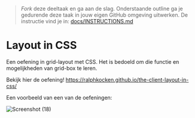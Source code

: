 > _Fork_ deze deeltaak en ga aan de slag. Onderstaande outline ga je gedurende deze taak in jouw eigen GitHub omgeving uitwerken. 
De instructie vind je in: [docs/INSTRUCTIONS.md](docs/INSTRUCTIONS.md)

# Layout in CSS

Een oefening in grid-layout met CSS. Het is bedoeld om die functie en mogelijkheden van grid-box te leren. 

Bekijk hier de oefening!
https://ralphkocken.github.io/the-client-layout-in-css/


Een voorbeeld van een van de oefeningen:

![Screenshot (18)](https://user-images.githubusercontent.com/106448490/198568327-773b5d64-597e-4f91-b9f0-4f1ab2d30fe6.png)

